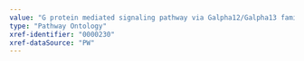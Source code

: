 ```yaml
---
value: "G protein mediated signaling pathway via Galpha12/Galpha13 family"
type: "Pathway Ontology"
xref-identifier: "0000230"
xref-dataSource: "PW"
---
```

